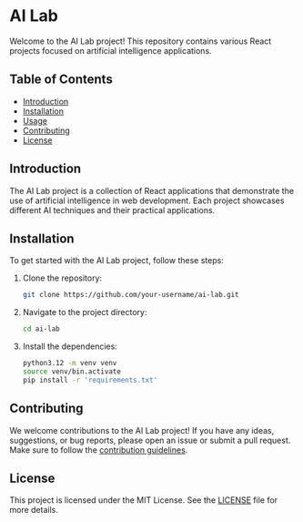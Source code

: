 # AI Lab

Welcome to the AI Lab project! This repository contains various React projects focused on artificial intelligence applications.

## Table of Contents

- [Introduction](#introduction)
- [Installation](#installation)
- [Usage](#usage)
- [Contributing](#contributing)
- [License](#license)

## Introduction

The AI Lab project is a collection of React applications that demonstrate the use of artificial intelligence in web development. Each project showcases different AI techniques and their practical applications.

## Installation

To get started with the AI Lab project, follow these steps:

1. Clone the repository:
    ```bash
    git clone https://github.com/your-username/ai-lab.git
    ```
2. Navigate to the project directory:
    ```bash
    cd ai-lab
    ```
3. Install the dependencies:
    ```bash
    python3.12 -m venv venv
    source venv/bin.activate
    pip install -r 'requirements.txt'
    ```

## Contributing

We welcome contributions to the AI Lab project! If you have any ideas, suggestions, or bug reports, please open an issue or submit a pull request. Make sure to follow the [contribution guidelines](CONTRIBUTING.md).

## License

This project is licensed under the MIT License. See the [LICENSE](LICENSE) file for more details.

